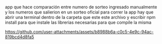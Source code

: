 app que hace comparación entre numero de sorteo ingresado manualmente y los numeros que salierion en un sorteo oficial 
para correr la app hay que abrir una terminal dentro de la carpeta que este este archivo
y escribir npm install para que instale las librerias necesarias para que compile la misma


https://github.com/user-attachments/assets/b8988b6a-c0c5-4e9c-94ac-819bcd4d8fa5

